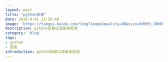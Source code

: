 ```yaml
---
layout: post
title: "python安装"
date: 2019-9-01 13:26:40
image: 'https://timgsa.baidu.com/timg?image&quality=80&size=b9999_10000&sec=1567328708320&di=de53e5eb7c5cfd368e9699775e3506e4&imgtype=0&src=http%3A%2F%2Fpic.kekenet.com%2F2018%2F0107%2F8121515325256.jpg'
description: python安装以及版本检测
category: 'blog'
tags:
- python
- 安装
introduction: python安装以及版本检测
---
```


<script>
window.location.href='https://victorfengming.github.io/2019/08/python-install-window/';
</script>

